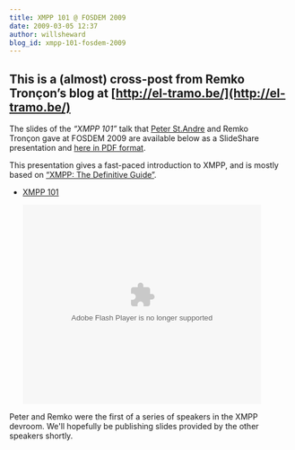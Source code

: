 ```yaml
---
title: XMPP 101 @ FOSDEM 2009
date: 2009-03-05 12:37
author: willsheward
blog_id: xmpp-101-fosdem-2009
---
```


This is a (almost) cross-post from Remko Tronçon’s blog at [http://el-tramo.be/](http://el-tramo.be/)
--

The slides of the *“XMPP 101”* talk that [Peter St.Andre](http://stpeter.im/) and Remko Tronçon gave at FOSDEM 2009 are available below as a SlideShare presentation and [here in PDF format](http://el-tramo.be/files/blog/xmpp-101-fosdem.pdf).

This presentation gives a fast-paced introduction to XMPP, and is mostly based on [“XMPP: The Definitive Guide”](http://oreilly.com/catalog/9780596157197/).

- [XMPP 101](http://www.slideshare.net/remko.troncon/xmpp-101?type=presentation "XMPP 101")

    <object width="425" height="355" data="http://static.slideshare.net/swf/ssplayer2.swf?doc=xmpp101-key-090303164623-phpapp01&amp;stripped_title=xmpp-101" type="application/x-shockwave-flash"><param name="allowFullScreen" value="true"></param><param name="allowScriptAccess" value="always"></param><param name="src" value="http://static.slideshare.net/swf/ssplayer2.swf?doc=xmpp101-key-090303164623-phpapp01&amp;stripped_title=xmpp-101"></param><param name="allowfullscreen" value="true"></param></object>

Peter and Remko were the first of a series of speakers in the XMPP devroom. We'll hopefully be publishing slides provided by the other speakers shortly.
